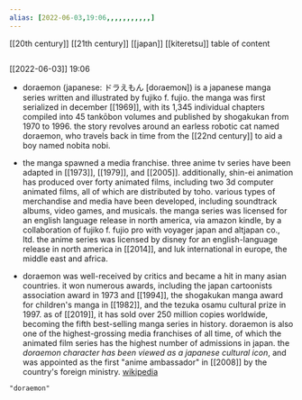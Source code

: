 ```yaml
---
alias: [2022-06-03,19:06,,,,,,,,,,,]
---
```

[[20th century]] [[21th century]] [[japan]] [[kiteretsu]]
table of content
```toc
```

[[2022-06-03]] 19:06
- doraemon (japanese: ドラえもん [doɾaemoɴ]) is a japanese manga series written and illustrated by fujiko f. fujio. the manga was first serialized in december [[1969]], with its 1,345 individual chapters compiled into 45 tankōbon volumes and published by shogakukan from 1970 to 1996. the story revolves around an earless robotic cat named doraemon, who travels back in time from the [[22nd century]] to aid a boy named nobita nobi.

- the manga spawned a media franchise. three anime tv series have been adapted in [[1973]], [[1979]], and [[2005]]. additionally, shin-ei animation has produced over forty animated films, including two 3d computer animated films, all of which are distributed by toho. various types of merchandise and media have been developed, including soundtrack albums, video games, and musicals. the manga series was licensed for an english language release in north america, via amazon kindle, by a collaboration of fujiko f. fujio pro with voyager japan and altjapan co., ltd. the anime series was licensed by disney for an english-language release in north america in [[2014]], and luk international in europe, the middle east and africa.

- doraemon was well-received by critics and became a hit in many asian countries. it won numerous awards, including the japan cartoonists association award in 1973 and [[1994]], the shogakukan manga award for children's manga in [[1982]], and the tezuka osamu cultural prize in 1997. as of [[2019]], it has sold over 250 million copies worldwide, becoming the fifth best-selling manga series in history. doraemon is also one of the highest-grossing media franchises of all time, of which the animated film series has the highest number of admissions in japan. the *doraemon character has been viewed as a japanese cultural icon*, and was appointed as the first "anime ambassador" in [[2008]] by the country's foreign ministry.
[wikipedia](https://en.wikipedia.org/wiki/doraemon)
```query
"doraemon"
```